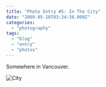 ```yaml
---
title: "Photo Entry #5: In The City"
date: "2009-05-18T03:34:38.000Z"
categories: 
  - "photography"
tags: 
  - "blog"
  - "entry"
  - "photos"
---
```


Somewhere in Vancouver.

![City](http://farm2.static.flickr.com/1044/571171483_f255117349.jpg?v=0)
